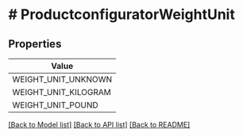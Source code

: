 # # ProductconfiguratorWeightUnit


## Properties 



| Value |
------------ | 
WEIGHT_UNIT_UNKNOWN|&#39;WEIGHT_UNIT_UNKNOWN&#39;
WEIGHT_UNIT_KILOGRAM|&#39;WEIGHT_UNIT_KILOGRAM&#39;
WEIGHT_UNIT_POUND|&#39;WEIGHT_UNIT_POUND&#39;

[[Back to Model list]](../../README.md#models) [[Back to API list]](../../README.md#endpoints) [[Back to README]](../../README.md)

